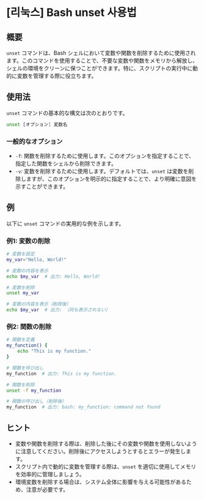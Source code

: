 # [리눅스] Bash unset 사용법

## 概要
`unset` コマンドは、Bash シェルにおいて変数や関数を削除するために使用されます。このコマンドを使用することで、不要な変数や関数をメモリから解放し、シェルの環境をクリーンに保つことができます。特に、スクリプトの実行中に動的に変数を管理する際に役立ちます。

## 使用法
`unset` コマンドの基本的な構文は次のとおりです。

```bash
unset [オプション] 変数名
```

### 一般的なオプション
- `-f`: 関数を削除するために使用します。このオプションを指定することで、指定した関数をシェルから削除できます。
- `-v`: 変数を削除するために使用します。デフォルトでは、`unset` は変数を削除しますが、このオプションを明示的に指定することで、より明確に意図を示すことができます。

## 例
以下に `unset` コマンドの実用的な例を示します。

### 例1: 変数の削除
```bash
# 変数を設定
my_var="Hello, World!"

# 変数の内容を表示
echo $my_var  # 出力: Hello, World!

# 変数を削除
unset my_var

# 変数の内容を表示（削除後）
echo $my_var  # 出力: （何も表示されない）
```

### 例2: 関数の削除
```bash
# 関数を定義
my_function() {
    echo "This is my function."
}

# 関数を呼び出し
my_function  # 出力: This is my function.

# 関数を削除
unset -f my_function

# 関数の呼び出し（削除後）
my_function  # 出力: bash: my_function: command not found
```

## ヒント
- 変数や関数を削除する際は、削除した後にその変数や関数を使用しないように注意してください。削除後にアクセスしようとするとエラーが発生します。
- スクリプト内で動的に変数を管理する際は、`unset` を適切に使用してメモリを効率的に管理しましょう。
- 環境変数を削除する場合は、システム全体に影響を与える可能性があるため、注意が必要です。